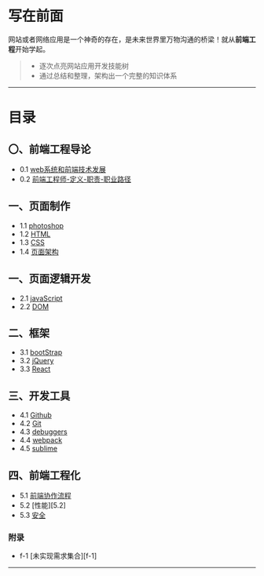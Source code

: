 ﻿# 写在前面
网站或者网络应用是一个神奇的存在，是未来世界里万物沟通的桥梁！就从**前端工程**开始学起。

>* 逐次点亮网站应用开发技能树
>* 通过总结和整理，架构出一个完整的知识体系

---

# 目录
## 〇、前端工程导论
* 0.1 [web系统和前端技术发展][0.1]
* 0.2 [前端工程师-定义-职责-职业路径][0.2]

## 一、页面制作
* 1.1 [photoshop][1.1]
* 1.2 [HTML][1.2]
* 1.3 [CSS][1.3]
* 1.4 [页面架构][1.4]

## 一、页面逻辑开发
* 2.1 [javaScript][2.1]
* 2.2 [DOM][2.2]

## 二、框架
* 3.1 [bootStrap][3.1]
* 3.2 [jQuery][3.2]
* 3.3 [React][3.3]

## 三、开发工具
* 4.1 [Github][4.1]
* 4.2 [Git][4.2]
* 4.3 [debuggers][4.3]
* 4.4 [webpack][4.4]
* 4.5 [sublime][4.5]

## 四、前端工程化
* 5.1 [前端协作流程][5.1]
* 5.2 [性能][5.2]
* 5.3 [安全][5.3]

### 附录
* f-1 [未实现需求集合][f-1]


***

[0.1]:https://github.com/Wanlin-Lu/Front-end-knowledge-summary/blob/master/front-endCareer/Development-of-Web-and-FE.md
[0.2]:https://github.com/Wanlin-Lu/Front-end-knowledge-summary/blob/master/front-endCareer/FE-engineer-analysis.md
[1.1]:https://github.com/Wanlin-Lu/Front-end-knowledge-summary/blob/master/pageMakeup/photoshop.md
[1.2]:https://github.com/Wanlin-Lu/Front-end-knowledge-summary/blob/master/pageMakeup/HTML.md
[1.3]:https://github.com/Wanlin-Lu/Front-end-knowledge-summary/blob/master/pageMakeup/CSS.md
[1.4]:https://github.com/Wanlin-Lu/Front-end-knowledge-summary/blob/master/pageMakeup/pageArchitecture.md
[2.1]:https://github.com/Wanlin-Lu/Front-end-knowledge-summary/blob/master/pageLogicDev/Javascript.md
[2.2]:https://github.com/Wanlin-Lu/Front-end-knowledge-summary/blob/master/pageLogicDev/DOM.md
[3.1]:https://github.com/Wanlin-Lu/Front-end-knowledge-summary/blob/master/library%26framework/bootStrap.md
[3.2]:https://github.com/Wanlin-Lu/Front-end-knowledge-summary/blob/master/library%26framework/jQuery.md
[3.3]:https://github.com/Wanlin-Lu/Front-end-knowledge-summary/blob/master/library%26framework/React.md
[4.1]:https://github.com/Wanlin-Lu/Front-end-knowledge-summary/blob/master/Tools/github.md
[4.2]:https://github.com/Wanlin-Lu/Front-end-knowledge-summary/blob/master/Tools/git.md
[4.3]:https://github.com/Wanlin-Lu/Front-end-knowledge-summary/blob/master/Tools/debugger.md
[4.4]:https://github.com/Wanlin-Lu/Front-end-knowledge-summary/blob/master/Tools/webpack.md
[4.5]:https://github.com/Wanlin-Lu/Front-end-knowledge-summary/blob/master/Tools/sublime.md
[5.1]:
[5.2]:
[5.3]:
[f-1]:https://github.com/Wanlin-Lu/Front-end-knowledge-summary/blob/master/HCJD/Unsolved-Questions.md#f-1-未实现需求集合